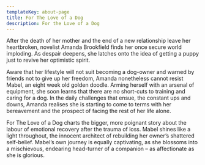 ```yaml
---
templateKey: about-page
title: For The Love of a Dog
description: For the Love of a Dog
---
```

After the death of her mother and the end of a new relationship leave her heartbroken, novelist Amanda Brookfield finds her once secure world imploding. As despair deepens, she latches onto the idea of getting a puppy just to revive her optimistic spirit. 



Aware that her lifestyle will not suit becoming a dog-owner and warned by friends not to give up her freedom, Amanda nonetheless cannot resist Mabel, an eight week old golden doodle. Arming herself with an arsenal of equipment, she soon learns that there are no short-cuts to training and caring for a dog. In the daily challenges that ensue, the constant ups and downs, Amanda realises she is starting to come to terms with her bereavement and the prospect of facing the rest of her life alone. 



For The Love of a Dog charts the bigger, more poignant story about the labour of emotional recovery after the trauma of loss. Mabel shines like a light throughout, the innocent architect of rebuilding her owner’s shattered self-belief. Mabel’s own journey is equally captivating, as she blossoms into a mischievous, endearing head-turner of a companion – as affectionate as she is glorious.

